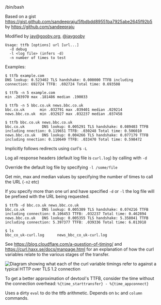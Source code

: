 /bin/bash

Based on a gist https://gist.github.com/sandeepraju/5fbdbdd89551ba7925abe2645f92b5
by https://github.com/sandeepraju

Modified by jay@gooby.org, [@jaygooby](https://twitter.com/jaygooby)

```
Usage: ttfb [options] url [url...]
  -d debug
  -l <log file> (infers -d)
  -n number of times to test
```

Examples:

```
$ ttfb example.com
DNS lookup: 0.523402 TLS handshake: 0.000000 TTFB including connection: 692724 TTFB: .692724 Total time: 0.693508
```

```
$ ttfb -n 5 example.com
min .203970 max .181486 median .190033
```

```
$ ttfb -n 5 bbc.co.uk news.bbc.co.uk
bbc.co.uk       min .032791 max .039401 median .029214
news.bbc.co.uk  min .032927 max .032237 median .037458
```

```
$ ttfb bbc.co.uk news.bbc.co.uk
bbc.co.uk        DNS lookup: 0.005291 TLS handshake: 0.089403 TTFB including nnection: 0.119651 TTFB: .030248 Total time: 0.506010
news.bbc.co.uk   DNS lookup: 0.004266 TLS handshake: 0.077179 TTFB including nnection: 0.110649 TTFB: .033470 Total time: 0.598472
```

Implicitly follows redirects using curl's `-L`

Log all response headers (default log file is `curl.log`) by calling with `-d`

Override the default log file by specifying `-l /some/file`

Get min, max and median values by specifying the number of times to call
the URL (`-n2` etc)

If you specify more than one url and have specified `-d` or `-l` the log file
will be prefixed with the URL being requested.

```
$ ttfb -d bbc.co.uk news.bbc.co.uk
bbc.co.uk        DNS lookup: 0.005309 TLS handshake: 0.074216 TTFB including connection: 0.106453 TTFB: .032237 Total time: 0.462894
news.bbc.co.uk   DNS lookup: 0.005355 TLS handshake: 5.358041 TTFB including connection: 5.397377 TTFB: .039336 Total time: 6.013918

$ ls
bbc_co_uk-curl.log      news_bbc_co_uk-curl.log
```

See https://blog.cloudflare.com/a-question-of-timing/
and https://curl.haxx.se/docs/manpage.html for an explanation
of how the curl variables relate to the various stages of
the transfer.

![Diagram showing what each of the curl variable timings refer to against a typical HTTP over TLS 1.2 connection](https://blog.cloudflare.com/content/images/2018/10/Screen-Shot-2018-10-16-at-14.51.29-1.png)

To get a better approximation of devtool's TTFB, consider
the time without the connection overhead:
`%{time_starttransfer} - %{time_appconnect}`

Uses a dirty `eval` to do the ttfb arithmetic. Depends
on `bc` and `column` commands.
